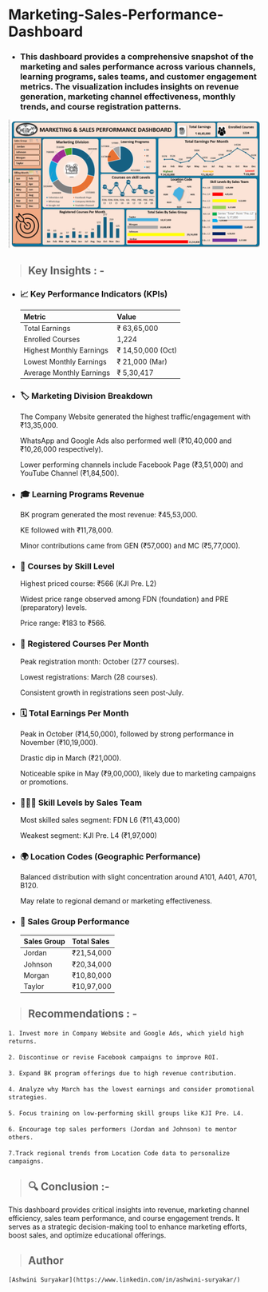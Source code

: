 # Marketing-Sales-Performance-Dashboard


* ### This dashboard provides a comprehensive snapshot of the marketing and sales performance across various channels, learning programs, sales teams, and customer engagement metrics. The visualization includes insights on revenue generation, marketing channel effectiveness, monthly trends, and course registration patterns.
  

![Marketing-Sales-Performance-Dashboard](https://github.com/AshwiniSuryakar09/Marketing-Sales-Performance-Dashboarde/blob/main/Dashboard.png)


> ##  Key Insights : -


  * ### 📈 Key Performance Indicators (KPIs)

    | Metric                   | Value              |
    |--------------------------|--------------------|
    | Total Earnings           | ₹ 63,65,000        |
    | Enrolled Courses         | 1,224              |
    | Highest Monthly Earnings | ₹ 14,50,000 (Oct)  |
    | Lowest Monthly Earnings  | ₹ 21,000 (Mar)     |
    | Average Monthly Earnings | ₹ 5,30,417         |



  * ### 🏷️ Marketing Division Breakdown
    
   
    The Company Website generated the highest traffic/engagement with ₹13,35,000.

    WhatsApp and Google Ads also performed well (₹10,40,000 and ₹10,26,000 respectively).

    Lower performing channels include Facebook Page (₹3,51,000) and YouTube Channel (₹1,84,500).
    
   
  * ### 🎓 Learning Programs Revenue
    
    
    BK program generated the most revenue: ₹45,53,000.

    KE followed with ₹11,78,000.

    Minor contributions came from GEN (₹57,000) and MC (₹5,77,000).
    
     
  * ### 📘 Courses by Skill Level
    
    
    Highest priced course: ₹566 (KJI Pre. L2)

    Widest price range observed among FDN (foundation) and PRE (preparatory) levels.

    Price range: ₹183 to ₹566.
    
     
   * ### 📍 Registered Courses Per Month
     
     
     Peak registration month: October (277 courses).

     Lowest registrations: March (28 courses).

     Consistent growth in registrations seen post-July.
     
    
  * ### 🗓️ Total Earnings Per Month
    
    
     Peak in October (₹14,50,000), followed by strong performance in November (₹10,19,000).

     Drastic dip in March (₹21,000).

     Noticeable spike in May (₹9,00,000), likely due to marketing campaigns or promotions.


   * ### 🧑‍🤝‍🧑 Skill Levels by Sales Team
     
     
     Most skilled sales segment: FDN L6 (₹11,43,000)

     Weakest segment: KJI Pre. L4 (₹1,97,000)
     

   * ### 🌍 Location Codes (Geographic Performance)
     
     
     Balanced distribution with slight concentration around A101, A401, A701, B120.

     May relate to regional demand or marketing effectiveness.

 

  * ###  👥 Sales Group Performance

     | Sales Group | Total Sales   |
     |-------------|---------------|
     | Jordan      | ₹21,54,000    |
     | Johnson     | ₹20,34,000    |
     | Morgan      | ₹10,80,000    |
     | Taylor      | ₹10,97,000    |



> ## Recommendations : -
 
    1. Invest more in Company Website and Google Ads, which yield high returns.

    2. Discontinue or revise Facebook campaigns to improve ROI.

    3. Expand BK program offerings due to high revenue contribution.

    4. Analyze why March has the lowest earnings and consider promotional strategies.

    5. Focus training on low-performing skill groups like KJI Pre. L4.

    6. Encourage top sales performers (Jordan and Johnson) to mentor others.

    7.Track regional trends from Location Code data to personalize campaigns.

  > ## 🔍 Conclusion  :-
 
   This dashboard provides critical insights into revenue, marketing channel efficiency, sales team performance, and course engagement trends. 
   It serves as a strategic decision-making tool to enhance marketing efforts, boost sales, and optimize educational offerings.


   
  > ## Author
    [Ashwini Suryakar](https://www.linkedin.com/in/ashwini-suryakar/)
